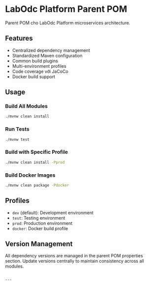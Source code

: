 # LabOdc Platform Parent POM

Parent POM cho LabOdc Platform microservices architecture.

## Features

- Centralized dependency management
- Standardized Maven configuration
- Common build plugins
- Multi-environment profiles
- Code coverage với JaCoCo
- Docker build support

## Usage

### Build All Modules
```bash
./mvnw clean install
```

### Run Tests
```bash
./mvnw test
```

### Build with Specific Profile
```bash
./mvnw clean install -Pprod
```

### Build Docker Images
```bash
./mvnw clean package -Pdocker
```
## Profiles

- `dev` (default): Development environment
- `test`: Testing environment
- `prod`: Production environment
- `docker`: Docker build profile

## Version Management

All dependency versions are managed in the parent POM properties section.
Update versions centrally to maintain consistency across all modules.
```

---
